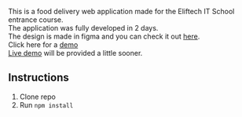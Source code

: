 This is a food delivery web application made for the Eliftech IT School entrance course.<br>
The application was fully developed in 2 days.<br>
The design is made in figma and you can check it out [here](https://www.figma.com/file/u4bvZL6cGgzGDT8CgmXEis/shop?type=design&node-id=0-1).<br>
Click here for a [demo]()<br>
[Live demo]() will be provided a little sooner.

## Instructions
1. Clone repo
2. Run `npm install`

